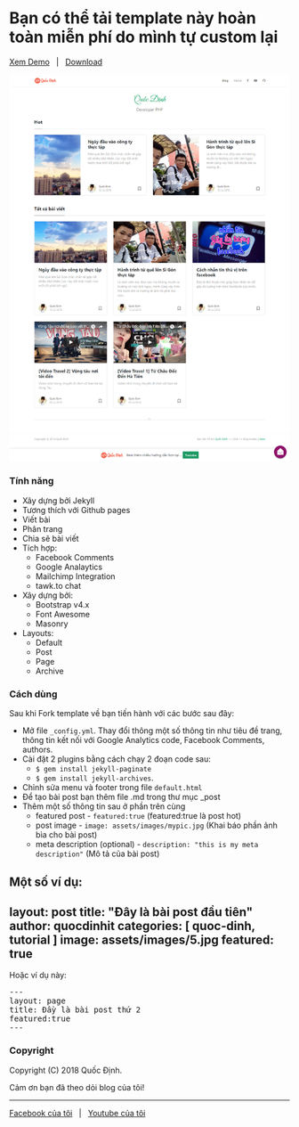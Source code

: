 # Bạn có thể tải template này hoàn toàn miễn phí do mình tự custom lại

[Xem Demo](https://quocdinhit.tk) &nbsp; | &nbsp; [Download](https://github.com/quocdinhit97/quocdinhit97.github.io)

![mediumish](assets/images/cover.png)

### Tính năng

- Xây dựng bởi Jekyll
- Tương thích với Github pages
- Viết bài
- Phân trang
- Chia sẽ bài viết
- Tích hợp:
    - Facebook Comments
    - Google Analaytics
    - Mailchimp Integration
    - tawk.to chat
- Xây dựng bởi:
    - Bootstrap v4.x
    - Font Awesome
    - Masonry
- Layouts:
    - Default
    - Post
    - Page
    - Archive
    
### Cách dùng
Sau khi Fork template về bạn tiến hành với các bước sau đây: 
- Mở file <code>_config.yml</code>. Thay đổi thông một số thông tin như tiêu đề trang, thông tin kết nối với Google Analytics code, Facebook Comments, authors.
- Cài đặt 2 plugins bằng cách chạy 2 đoạn code sau: 
    - <code>$ gem install jekyll-paginate</code>
    - <code>$ gem install jekyll-archives</code>.
- Chỉnh sửa menu và footer trong file <code>default.html</code>
- Để tạo bài post bạn thêm file .md trong thư mục _post 
- Thêm một số thông tin sau ở phần trên cùng
    - featured post - <code>featured:true</code> (featured:true là post hot)
    - post image - <code>image: assets/images/mypic.jpg</code> (Khai báo phần ảnh bìa cho bài post)
    - meta description (optional) - <code>description: "this is my meta description"</code> (Mô tả của bài post)
    
Một số ví dụ: 
---
layout: post
title:  "Đây là bài post đầu tiên"
author: quocdinhit
categories: [ quoc-dinh, tutorial ]
image: assets/images/5.jpg
featured: true
---
</pre>

Hoặc ví dụ này: 
<pre>
---
layout: page
title: Đầy là bài post thứ 2
featured:true
---
</pre>

### Copyright

Copyright (C) 2018 Quốc Định.

Cảm ơn bạn đã theo dỏi blog của tôi!

-----------------

[Facebook của tôi](https://www.facebook.com/PhungQuocDinh) &nbsp; | &nbsp; [Youtube của tôi](https://www.youtube.com/channel/UCwXIeWhUBsUDkSMzUW_sazA)
